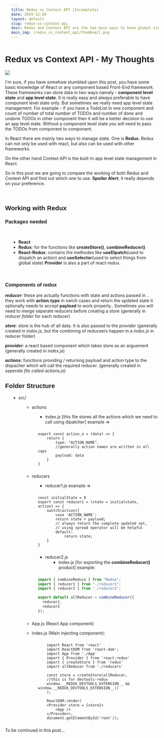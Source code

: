 ```yaml
---
title: Redux vs Context API (Incomplete)
date: 2019-12-20
layout: default
slug: redux-vs-context-api
desc: Redux and Context API are the two main ways to have global state in React. Check out how to work with both of them and then decide which one is best for you
main_img: /redux_vs_context_api/thumbnail.png
---
```


# Redux vs Context API - My Thoughts

<div style="width: 100%; display: flex">
<img src = "/redux_vs_context_api/thumbnail.png" class="thumbnail">
</div>

I'm sure, if you have somehow stumbled upon this post, you have some basic knowledge of React or any component based Front-End framework. These frameworks can store data in two ways namely -
**component level state** and **app level state**. It is really easy and always preferable to have component level state only. But sometimes we really need app level state management. For example - if you have a TodoList in one component and count of number of total number of TODOs and number of done and undone TODOs in other component then it will be a better decision to use an app level state. Without a component level state you will need to pass the TODOs from component to component.

In React there are mainly two ways to manage state. One is **Redux**. Redux can not only be used with react, but also can be used with other frameworks.

On the other hand Context API is the built-in app level state management in React.

So in this post we are going to compare the working of both Redux and Context API and find out which one to use. **Spoiler Alert**, it really depends on your preference.

<br/>

## Working with Redux

### Packages needed

<br/>

- **React**
- **Redux**: for the functions like **createStore()**, **combineReducer()**
- **React-Redux**: contains the methodes like **useDipatch**(used to dispatch an action) and **useSelector**(used to select things from global state) **Provider** is also a part of react-redux.

<br/>

### Components of redux

**_reducer_**: these are actually functions with state and actions passed in .. they work with **action.type** in swich cases and return the updated state it optionally needs to accept **payload** to work properly..
Sometimes you will need to merge seperate reducers before creating a store
(generally in _reducer folder_ for each reducer)

**_store_**: store is the hub of all data. It is also passed to the provider
(generally created in _index.js_, but the combining of reduceers happen in a _index.js_ in reducer folder)

**_provider_**: a react based component which takes store as an arguement
(generally created in _index.js_)

**_actions_**: functions providing / returning payload and action type to the dispacher which will call the required reducer.
(generally created in _seperate file called actions.js_)

## Folder Structure

- src/

  - actions
    - index.js [this file stores all the actions which we need to call using dipatcher] example =>
    ```JS
    export const action_a = (data) => {
        return {
            type: "ACTION_NAME",
            //generally action names are written in all caps
            payload: data
        }
    }
    ```
  - reducers

    - reducer1.js example =>

    ```JS
    const initialState = 0
    export const reducer1 = (state = initialstate, action) => {
        switch(action){
            case 'ACTION_NAME':
            return state + payload;
            // always return the complete updated set,
            // using spread operator will be helpful
            default:
                return state;
        }
    }
    ```

    - reducer2.js
      - index.js [for exporting the **combineReducer()** product] example:

    ```js
    import { combineReduce } from "Redux";
    import { reducer1 } from "./reducer1";
    import { reducer2 } from "./reducer2";

    export default allReducer = combineReducer({
      reducer1,
      reducer2
    });
    ```

  - App.js (React App component)
  - index.js (Main injecting component):

    ```JS
        import React from 'react'
        import ReactDOM from 'react-dom';
        import App from './App'
        import { Provider } from 'react-redux'
        import { createStore } from 'redux'
        import allReducer from './reducers'

        const store = createStore(allReducer,
        //this is for devtools-redux
        window.__REDUX_DEVTOOLS_EXTENSION__ &&  window.__REDUX_DEVTOOLS_EXTENSION__()
        );

        ReactDOM.render(
        <Provider store = {store}>
            <App />
        </Provider>,
        document.getElementById('root'));
    ```

To be continued in this post...

<style scoped>
h1,h2,h3,h4,h5,h6{
    font-family: "Montserrat Alternates", sans-serif;
}

.dark-mode p, .dark-mode li{
    color: #bbb;
}

p, li{
    color: #222;
}
li{
    margin-left: 20px;
}

pre{
    padding: 10px 20px;
}

</style>
